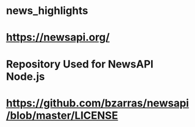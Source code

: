 # news_highlights

# https://newsapi.org/

# Repository Used for NewsAPI Node.js
# https://github.com/bzarras/newsapi/blob/master/LICENSE